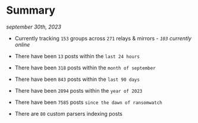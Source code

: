 
# Summary
_september 30th, 2023_

- Currently tracking `153` groups across `271` relays & mirrors - _`103` currently online_

- There have been `13` posts within the `last 24 hours`

- There have been `318` posts within the `month of september`

- There have been `843` posts within the `last 90 days`

- There have been `2894` posts within the `year of 2023`

- There have been `7585` posts `since the dawn of ransomwatch`

- There are `80` custom parsers indexing posts
